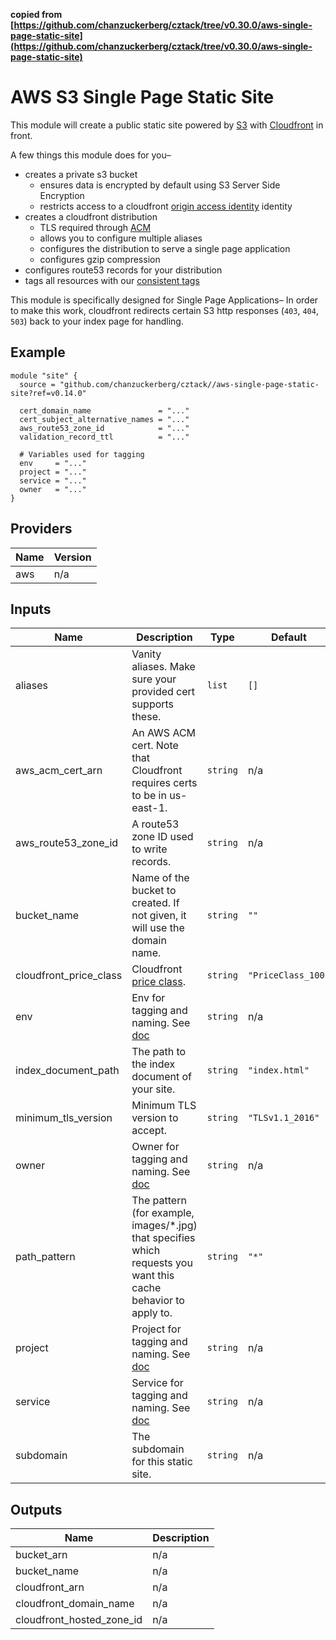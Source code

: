 **copied from [https://github.com/chanzuckerberg/cztack/tree/v0.30.0/aws-single-page-static-site](https://github.com/chanzuckerberg/cztack/tree/v0.30.0/aws-single-page-static-site)**

# AWS S3 Single Page Static Site

This module will create a public static site powered by [S3](https://aws.amazon.com/s3/) with [Cloudfront](https://aws.amazon.com/cloudfront/) in front.

A few things this module does for you–

* creates a private s3 bucket
  * ensures data is encrypted by default using S3 Server Side Encryption
  * restricts access to a cloudfront [origin access identity](https://docs.aws.amazon.com/AmazonCloudFront/latest/DeveloperGuide/private-content-restricting-access-to-s3.html)
  identity
* creates a cloudfront distribution
  * TLS required through [ACM](https://aws.amazon.com/certificate-manager/)
  * allows you to configure multiple aliases
  * configures the distribution to serve a single page application
  * configures gzip compression
* configures route53 records for your distribution
* tags all resources with our [consistent tags](../README.md#Consistent%20Tagging)

This module is specifically designed for Single Page Applications– In order to make this work, cloudfront redirects certain S3 http responses (`403`, `404`, `503`) back to your index page for handling.

## Example

```hcl
module "site" {
  source = "github.com/chanzuckerberg/cztack//aws-single-page-static-site?ref=v0.14.0"

  cert_domain_name               = "..."
  cert_subject_alternative_names = "..."
  aws_route53_zone_id            = "..."
  validation_record_ttl          = "..."

  # Variables used for tagging
  env     = "..."
  project = "..."
  service = "..."
  owner   = "..."
}
```

<!-- START -->
## Providers

| Name | Version |
|------|---------|
| aws | n/a |

## Inputs

| Name | Description | Type | Default | Required |
|------|-------------|------|---------|:-----:|
| aliases | Vanity aliases. Make sure your provided cert supports these. | `list` | `[]` | no |
| aws\_acm\_cert\_arn | An AWS ACM cert. Note that Cloudfront requires certs to be in us-east-1. | `string` | n/a | yes |
| aws\_route53\_zone\_id | A route53 zone ID used to write records. | `string` | n/a | yes |
| bucket\_name | Name of the bucket to created. If not given, it will use the domain name. | `string` | `""` | no |
| cloudfront\_price\_class | Cloudfront [price class](https://aws.amazon.com/cloudfront/pricing/). | `string` | `"PriceClass_100"` | no |
| env | Env for tagging and naming. See [doc](../README.md#consistent-tagging) | `string` | n/a | yes |
| index\_document\_path | The path to the index document of your site. | `string` | `"index.html"` | no |
| minimum\_tls\_version | Minimum TLS version to accept. | `string` | `"TLSv1.1_2016"` | no |
| owner | Owner for tagging and naming. See [doc](../README.md#consistent-tagging) | `string` | n/a | yes |
| path\_pattern | The pattern (for example, images/\*.jpg) that specifies which requests you want this cache behavior to apply to. | `string` | `"*"` | no |
| project | Project for tagging and naming. See [doc](../README.md#consistent-tagging) | `string` | n/a | yes |
| service | Service for tagging and naming. See [doc](../README.md#consistent-tagging) | `string` | n/a | yes |
| subdomain | The subdomain for this static site. | `string` | n/a | yes |

## Outputs

| Name | Description |
|------|-------------|
| bucket\_arn | n/a |
| bucket\_name | n/a |
| cloudfront\_arn | n/a |
| cloudfront\_domain\_name | n/a |
| cloudfront\_hosted\_zone\_id | n/a |

<!-- END -->
